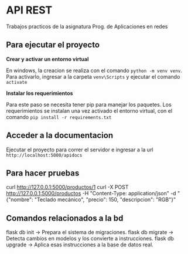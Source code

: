 # API REST 
Trabajos practicos de la asignatura Prog. de Aplicaciones en redes 

## Para ejecutar el proyecto 
**Crear y activar un entorno virtual**

En windows, la creacion se realiza con el comando `python -m venv venv`.
Para activarlo, ingresar a la carpeta `venv\Scripts` y ejecutar el comando `activate`

**Instalar los requerimientos**

Para este paso se necesita tener pip para manejar los paquetes.
Los requerimientos se instalan una vez activado el entorno virtual, con el comando `pip install -r requirements.txt`

## Acceder a la documentacion 
Ejecutar el proyecto para correr el servidor e ingresar a la url `http://localhost:5000/apidocs`

## Para hacer pruebas 
curl http://127.0.0.1:5000/productos/1
curl -X POST http://127.0.0.1:5000/productos -H "Content-Type: application/json" -d "{\"nombre\": \"Teclado mecánico\", \"precio\": 150, \"descripcion\": \"RGB\"}"

## Comandos relacionados a la bd 
flask db init     → Prepara el sistema de migraciones.
flask db migrate  → Detecta cambios en modelos y los convierte a instrucciones.
flask db upgrade  → Aplica esas instrucciones a la base de datos real.

